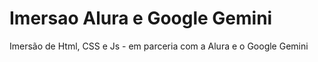 # Imersao Alura e Google Gemini
Imersão de Html, CSS e Js - em parceria com a Alura e o Google Gemini
